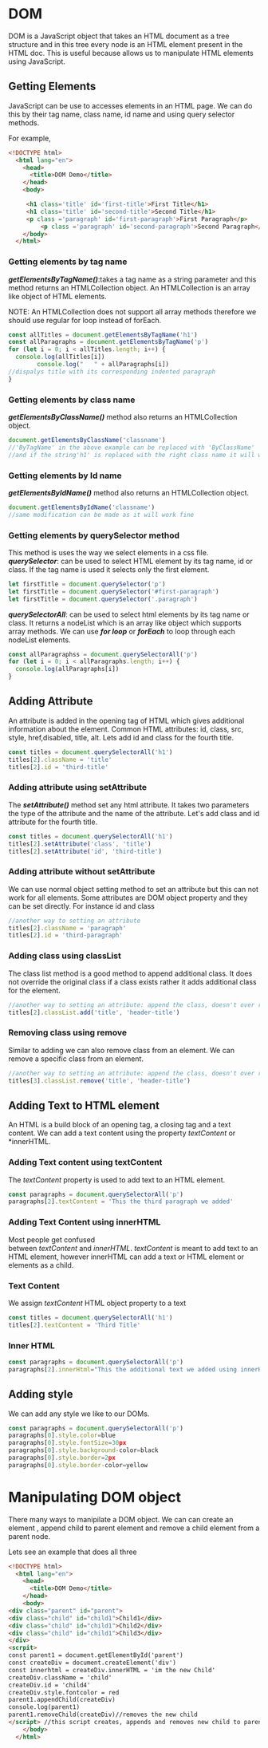# DOM

DOM is a JavaScript object that takes an HTML document as a tree structure and in this tree every node is an HTML element present in the HTML doc. This is useful because allows us to manipulate HTML elements using JavaScript.

## **Getting Elements**

JavaScript can be use to accesses elements in an HTML page. We can do this by their tag name, class name, id name and using query selector methods.

For example,

```html
<!DOCTYPE html>
  <html lang="en">
    <head>
      <title>DOM Demo</title>
    </head>
    <body>

     <h1 class='title' id='first-title'>First Title</h1>
     <h1 class='title' id='second-title'>Second Title</h1>
     <p class ='paragraph' id='first-paragraph'>First Paragraph</p>
		 <p class ='paragraph' id='second-paragraph'>Second Paragraph</p>
    </body>
  </html>
```

### Getting elements by tag name

***getElementsByTagName()***:takes a tag name as a string parameter and this method returns an HTMLCollection object. An HTMLCollection is an array like object of HTML elements.

NOTE: An HTMLCollection does not support all array methods therefore we should use regular for loop instead of forEach.

```jsx
const allTitles = document.getElementsByTagName('h1')
const allParagraphs = document.getElementsByTagName('p')
for (let i = 0; i < allTitles.length; i++) {
  console.log(allTitles[i]) 
		console.log("   " + allParagraphs[i])
//dispalys title with its corresponding indented paragraph
}
```

### **Getting elements by class name**

***getElementsByClassName()*** method also returns an HTMLCollection object.

```jsx
document.getElementsByClassName('classname')
//'ByTagName' in the above example can be replaced with 'ByClassName' 
//and if the string'h1' is replaced with the right class name it will work fine
```

### **Getting elements by Id name**

***getElementsByIdName()*** method also returns an HTMLCollection object.

```jsx
document.getElementsByIdName('classname')
//same modification can be made as it will work fine
```

### **Getting elements by querySelector method**

This method is uses  the way we select elements in a css file. ***querySelector***: can be used to select HTML element by its tag name, id or class. If the tag name is used it selects only the first element.

```jsx
let firstTitle = document.querySelector('p') 
let firstTitle = document.querySelector('#first-paragraph') 
let firstTitle = document.querySelector('.paragraph') 
```

***querySelectorAll***: can be used to select html elements by its tag name or class. It returns a nodeList which is an array like object which supports array methods. We can use ***for loop*** or ***forEach*** to loop through each nodeList elements.

```jsx
const allParagraphss = document.querySelectorAll('p')
for (let i = 0; i < allParagraphs.length; i++) {
  console.log(allParagraphs[i])
}
```

## Adding Attribute

An attribute is added in the opening tag of HTML which gives additional information about the element. Common HTML attributes: id, class, src, style, href,disabled, title, alt. Lets add id and class for the fourth title.

```jsx
const titles = document.querySelectorAll('h1')
titles[2].className = 'title'
titles[2].id = 'third-title'
```

### Adding attribute using setAttribute

The ***setAttribute()*** method set any html attribute. It takes two parameters the type of the attribute and the name of the attribute. Let's add class and id attribute for the fourth title.

```jsx
const titles = document.querySelectorAll('h1')
titles[2].setAttribute('class', 'title')
titles[2].setAttribute('id', 'third-title')
```

### Adding attribute without setAttribute

We can use normal object setting method to set an attribute but this can not work for all elements. Some attributes are DOM object property and they can be set directly. For instance id and class

```jsx
//another way to setting an attribute
titles[2].className = 'paragraph'
titles[2].id = 'third-paragraph'
```

### Adding class using classList

The class list method is a good method to append additional class. It does not override the original class if a class exists rather it adds additional class for the element.

```jsx
//another way to setting an attribute: append the class, doesn't over ride
titles[2].classList.add('title', 'header-title')
```

### Removing class using remove

Similar to adding we can also remove class from an element. We can remove a specific class from an element.

```jsx
//another way to setting an attribute: append the class, doesn't over ride
titles[3].classList.remove('title', 'header-title')
```

## **Adding Text to HTML element**

An HTML is a build block of an opening tag, a closing tag and a text content. We can add a text content using the property *textContent* or *innerHTML.

### Adding Text content using textContent

The *textContent* property is used to add text to an HTML element.

```jsx
const paragraphs = document.querySelectorAll('p')
paragraphs[2].textContent = 'This the third paragraph we added'
```

### Adding Text Content using innerHTML

Most people get confused between *textContent* and *innerHTML*. *textContent* is meant to add text to an HTML element, however innerHTML can add a text or HTML element or elements as a child.

### Text Content

We assign *textContent* HTML object property to a text

```jsx
const titles = document.querySelectorAll('h1')
titles[2].textContent = 'Third Title'
```

### Inner HTML

```jsx
const paragraphs = document.querySelectorAll('p')
paragraphs[2].innerHtml="This the additional text we added using innerHtml"
```

## **Adding style**

We can add any style we like to our DOMs.

```jsx
const paragraphs = document.querySelectorAll('p')
paragraphs[0].style.color=blue
paragraphs[0].style.fontSize=30px
paragraphs[0].style.background-color=black
paragraphs[0].style.border=2px
paragraphs[0].style.border-color=yellow
```

# Manipulating DOM object

There many ways to manipilate a DOM object. We can can create an element , append child to parent element and remove a child element from a parent node.

Lets see an example that does all three

```html
<!DOCTYPE html>
  <html lang="en">
    <head>
      <title>DOM Demo</title>
    </head>
    <body>
<div class="parent" id="parent">
<div class="child" id="child1">Child1</div>
<div class="child" id="child1">Child2</div>
<div class="child" id="child1">Child3</div>
</div>
<scrpit>
const parent1 = document.getElementById('parent')
const createDiv = document.createElement('div')
const innerhtml = createDiv.innerHTML = 'im the new Child'
createDiv.className = 'child'
createDiv.id = 'child4'
createDiv.style.fontcolor = red
parent1.appendChild(createDiv)
console.log(parent1)
parent1.removeChild(createDiv)//removes the new child
</script> //this script creates, appends and removes new child to parent node 
    </body>
  </html>
 

 
```